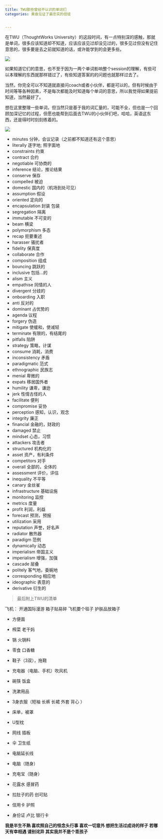 ```yaml
---
title: TWU那些曾经不认识的单词们
categories: 黄昏见证了最忠实的信徒


---
```


在TWU（ThoughtWorks University）的这段时间，有一点特别深的感触，那就是单词，很多应该知道却不知道，应该应该见过却没见过的，很多见过但没有记住意思的，很多要是去之前就知道的话，或许能学到的会更多些。

![](http://upload-images.jianshu.io/upload_images/2190281-1fd8d4d78273db99.jpg?imageMogr2/auto-orient/strip%7CimageView2/2/w/1240)


如果知道它们的意思，也不至于因为一两个单词影响整个session的理解，有些可以本理解的东西就那样错过了，有些知道答案的的问题也就那样过去了。

当然，你完全可以不知道就直接问coach或者小伙伴，都是可以的，但有时候由于时间等等各种因素，不是每次都能及时知道每个单词的意思，所以我觉得如果提前知道，当然最好了。

想在这里整理一些单词，但当然只是基于我的词汇量的，可能不全，但也是一个回顾加深记忆的过程，但愿也能帮到后面去TWU的小伙伴们吧，哈哈，英语这东西，还是得时时刻刻练着的。

![](http://upload-images.jianshu.io/upload_images/2190281-dbfc56429dd4e9eb.jpg?imageMogr2/auto-orient/strip%7CimageView2/2/w/1240)

* minutes 分钟，会议记录（之前都不知道还有这个意思）
* literally 逐字地; 照字面地
* constraints 约束
* contract 合约
* negotiable 可协商的
* inference 结论，推论结果
* conserve 保存
* compelled 被迫
* domestic 国内的（机场到处可见）
* assumption 假设
* oriented 定向的
* encapsulation 封装 包装
* segregation 隔离
* immutable 不可变的
* beam 横梁
* polymorphism 多态
* recap 扼要重述
* harasser 骚扰者
* fidelity 保真度
* collaborate 合作
* composition 组成
* bouncing 跳跃的
* inclusive 包括...的
* alism 主义
* empathise 同情的人
* divergent 分歧的
* onboarding 入职
* anti 反对的
* dominant 占优势的
* agenda 议程
* forgery 伪造
* mitigate 使缓和，使减轻
* terminate 有限的，有结尾的
* pitfalls 陷阱
* strategy 策略，计谋
* consume 消耗，消费
* inconsistency 矛盾
* paradigmatic 范式
* ethnographic 民族志
* menial 卑微的
* expats 移居国外者
* humility 谦卑，谦逊
* jerk 性情古怪的人
* facilitate 便利
* compromise 妥协
* perception 感知，认识，观念
* integrity 廉正
* financial 金融的，财政的
* damaged 禁止
* mindset 心态，习惯
* attackers 攻击者
* structured 机构化的
* asset 资产，有利条件
* competitors 对手
* overall 全部的，全体的
* assessment 评价，评估
* inequality 不平等
* canary 金丝雀
* infrastructure 基础设施
* monitoring 监控
* metrics 度量
* profit 利润，利益
* forecast 预测，预报
* utilization 采用
* reputation 声誉，好名声
* radiator 散热器 
* paradigm 范例
* dynamically 动态
* imperialism 帝国主义
* imperialism 增强，加强
* cascade 层叠
* politely 客气地，委婉地
* corresponding 相应地
* ideographic 表意的
* derivative 衍生的

>最后附上TWU的清单

飞机： 开通国际漫游 箱子贴易碎 飞机要个毯子 护肤品放箱子
* 方便面
* 榨菜  老干妈
* 锅 火锅料
* 零食  口香糖
* 鞋子（3双），拖鞋
* 充电器（电脑、手机）吹风机
* 碗筷 饭盒
* 洗漱用品


* 3身衣服（短袖 长裤 长裙 外套 背心 ）
* 床单，被罩
* U型枕
* 网线  插板
*  伞 卫生纸
* 电脑延长线
* 电脑（随身）
* 充电宝（随身）
* 花露水 感冒药
* 拉肚子的药 创可贴
* 信用卡 护照
* 身份证 卢比  银行卡


**我是半生不熟 喜欢照自己的怪念头行事
喜欢一切意外 想把生活过成诗的样子
若哪天有幸相遇 请别诧异 其实我并不是个乖孩子**